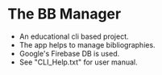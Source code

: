# The BB Manager
* An educational cli based project.
* The app helps to manage bibliographies.
* Google's Firebase DB is used.
* See "CLI_Help.txt" for user manual.
